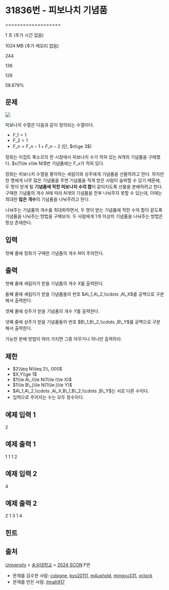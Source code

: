 # 31836번 - 피보나치 기념품


===================

1 초 (추가 시간 없음)

1024 MB (추가 메모리 없음)

244

136

126

58.879%

문제
--

![](https://upload.acmicpc.net/150d504a-ef29-41d6-8b57-8ffb3e8473c3/-/preview/)

피보나치 수열은 다음과 같이 정의되는 수열이다.

*   $F\_1=1$
*   $F\_2=1$
*   $F\_n=F\_{n-1}+F\_{n-2}$ (단, $n\\ge 3$)

정휘는 이집트 룩소르의 한 시장에서 피보나치 수가 적혀 있는 $N$개의 기념품을 구매했다. $x(1\\le x\\le N)$번 기념품에는 $F\_x$가 적혀 있다.

정휘는 피보나치 수열을 좋아하는 세림이와 성주에게 기념품을 선물하려고 한다. 하지만 한 명에게 너무 많은 기념품을 주면 기념품을 적게 받은 사람이 슬퍼할 수 있기 때문에, 두 명이 받게 될 **기념품에 적힌 피보나치 수의 합**이 같아지도록 선물을 분배하려고 한다. 구매한 기념품의 개수 $N$에 따라 $N$개의 기념품을 전부 나눠주지 못할 수 있는데, 이때는 최대한 **많은 개수**의 기념품을 나눠주려고 한다.

나눠주는 기념품의 개수를 최대화하면서, 두 명이 받는 기념품에 적힌 수의 합이 같도록 기념품을 나눠주는 방법을 구해보자. 두 사람에게 1개 이상의 기념품을 나눠주는 방법은 항상 존재한다.

입력
--

첫째 줄에 정휘가 구매한 기념품의 개수 $N$이 주어진다.

출력
--

첫째 줄에 세림이가 받을 기념품의 개수 $X$를 출력한다.

둘째 줄에 세림이가 받을 기념품들의 번호 $A\_1,A\_2,\\cdots ,A\_X$를 공백으로 구분해서 출력한다.

셋째 줄에 성주가 받을 기념품의 개수 $Y$를 출력한다.

넷째 줄에 성주가 받을 기념품들의 번호 $B\_1,B\_2,\\cdots ,B\_Y$를 공백으로 구분해서 출력한다.

가능한 분배 방법이 여러 가지면 그중 아무거나 하나만 출력하라.

제한
--

*   $2\\leq N\\leq 2\\, 000$
*   $X,Y\\ge 1$
*   $1\\le A\_i\\le N(1\\le i\\le X)$
*   $1\\le B\_j\\le N(1\\le j\\le Y)$
*   $A\_1,A\_2,\\cdots ,A\_X,B\_1,B\_2,\\cdots ,B\_Y$는 서로 다른 수이다.
*   입력으로 주어지는 수는 모두 정수이다.

예제 입력 1
-------

2

예제 출력 1
-------

1
1
1
2

예제 입력 2
-------

4

예제 출력 2
-------

2
1 3
1
4

힌트
--

출처
--

[University](/category/5) > [숭실대학교](/category/352) > [2024 SCON](/category/detail/4206) F번

*   문제를 검수한 사람: [cologne](/user/cologne), [kyo20111](/user/kyo20111), [m4ushold](/user/m4ushold), [mingyu331](/user/mingyu331), [yclock](/user/yclock)
*   문제를 만든 사람: [jhnah917](/user/jhnah917)